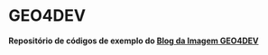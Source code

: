 GEO4DEV
=======

<strong>Repositório de códigos de exemplo do <a href="http://dev.img.com.br" target="_blank">Blog da Imagem GEO4DEV</a></strong>

